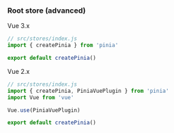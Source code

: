 ### Root store (advanced)

Vue 3.x

```js
// src/stores/index.js
import { createPinia } from 'pinia'

export default createPinia()
```


Vue 2.x

```js
// src/stores/index.js
import { createPinia, PiniaVuePlugin } from 'pinia'
import Vue from 'vue'

Vue.use(PiniaVuePlugin)

export default createPinia()
```


<aside class="notes">
</aside>

